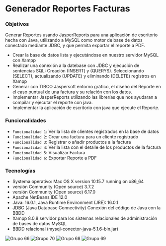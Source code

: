 # Generador Reportes Facturas
<h3>Objetivos</h3>

Generar Reportes usando JasperReports para una aplicación de escritorio hecha con Java, utilizando a MySQL como motor de base de datos conectado mediante JDBC, y que permita exportar el reporte a PDF.

- Crear la base de datos lista y ejecutándose en nuestro servidor MySQL con Xampp
- Realizar una conexión a la datebase con JDBC y ejecución de sentencias SQL: Creación (INSERT) y (QUERYS). Seleccionando (SELECT), actualizando (UPDATE) y eliminando (DELETE) registros en Xampp
- Generar con TIBCO Jaspersoft entorno gráfico, el diseño del Reporte en el caso puntual de una factura y su relación con los datos.
- Implementar JasperReports utilizando las librerías que nos ayudaran a compilar y ejecutar el reporte con java.
- Implementar la aplicación de escritorio con java que ejecute el Reporte.

<h3>Funcionalidades</h3>

- `Funcionalidad 1`: Ver la lista de clientes registrados en la base de datos
- `Funcionalidad 2`: Crear una factura para un cliente registrado 
- `Funcionalidad 3`: Registrar o añadir productos a la factura
- `Funcionalidad 4`: Ver la lista con el detalle de los productos de la factura
- `Funcionalidad 5`: Visualizar Factura
- `Funcionalidad 6`: Exportar Reporte a PDF

<h3>Tecnologías</h3>

- Systema operativo: Mac OS X version 10.15.7 running on x86_64
- versión Community (Open source) 3.7.2
- versión Community (Open source) 6.17.0
- Apache NetBeans IDE 12.0
- Java: 16.0.1, Java Runtime Environment (JRE): 16.0.1
- JDBC (Java Database Connectivity) Conexión del código de Java con la BBDD
- Xampp 8.0.8 servidor para los sistemas relacionales de administración de bases de datos MySQL
- BBDD relacional (mysql-conector-java-5.1.6-bin.jar)

![Grupo 66](https://user-images.githubusercontent.com/78003716/187060934-f778680f-40cf-4b83-b2e4-23bd3efb7b40.png)
![Grupo 70](https://user-images.githubusercontent.com/78003716/187060937-112226e8-7ef7-4fba-b2c3-e6b9d878823f.png)
![Grupo 68](https://user-images.githubusercontent.com/78003716/187060939-d3bc9014-6ac0-48d1-ba91-e59ebee6fadf.png)
![Grupo 69](https://user-images.githubusercontent.com/78003716/187060943-93fc53a0-b7ef-4006-bafe-8e24ddf3b360.png)
